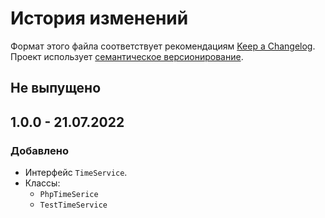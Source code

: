 # История изменений

Формат этого файла соответствует рекомендациям
[Keep a Changelog](https://keepachangelog.com/ru/1.0.0/). Проект использует
[семантическое версионирование](http://semver.org/spec/v2.0.0.html).

## Не выпущено


## 1.0.0 - 21.07.2022

### Добавлено

- Интерфейс `TimeService`.
- Классы:
  - `PhpTimeSerice`
  - `TestTimeService`
